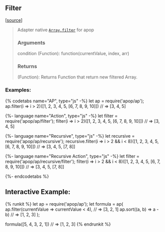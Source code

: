 ## Filter 
[[source](../../../src/actions/array/filter.js)]

> Adapter native [`Array.filter`](https://www.w3schools.com/jsref/jsref_filter.asp) for apop
> ### Arguments
> 
> condition (Function): function(currentValue, index, arr)
> 
> ### Returns
> 
> (Function): Returns Function that return new filtered Array.

### Examples: 
{% codetabs name="AP", type="js" -%} 
let ap = require('apop/ap');
ap.filter(i => i > 2)([1, 2, 3, 4, 5, [6, 7, 8, 9, 10]])
// => [3, 4, 5]

{%- language name="Action", type="js" -%}
let filter = require('apop/ap/filter');
filter(i => i > 2)([1, 2, 3, 4, 5, [6, 7, 8, 9, 10]])
// => [3, 4, 5]

{%- language name="Recursive", type="js" -%}
let recursive = require('apop/ap/recursive');
recursive.filter(i => i > 2 && i < 8)([1, 2, 3, 4, 5, [6, 7, 8, 9, 10]])
// => [3, 4, 5, [7, 8]]

{%- language name="Recursive Action", type="js" -%}
let filter = require('apop/ap/recursive/filter');
filter(i => i > 2 && i < 8)([1, 2, 3, 4, 5, [6, 7, 8, 9, 10]])
// => [3, 4, 5, [7, 8]]

{%- endcodetabs %}

## Interactive Example:

{% runkit %}
let ap = require('apop/ap');
let formula = ap(
    ap.filter(currentValue => currentValue < 4), // => [3, 2, 1]
    ap.sort((a, b) => a - b) // => [1, 2, 3]
);

formula([5, 4, 3, 2, 1])
// => [1, 2, 3]
{% endrunkit %}



